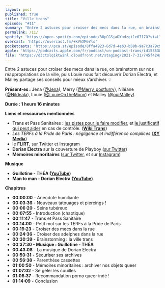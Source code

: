 ```yaml
---
layout: post
published: true
title: "Ville trans"
episode: "#11"
summary: "‍Entre 2 astuces pour croiser des mecs dans la rue, on brainstorm sur nos réappropriations de la ville, puis Louie nous fait découvrir Dorian Electra, et Malley partage ses conseils pour mieux s’archiver. 💡"
permalink: /11/
spotify: 'https://open.spotify.com/episode/3UpCGSjaDYudzgi1e6717O?si=LlULabKyQEGpelJat2PjDA'
overcast: 'https://overcast.fm/+kVhXMeYls'
pocketcasts: 'https://pca.st/episode/8ffa4923-6d7d-4eb3-b58b-9a7c3a79c991'
apple: 'https://podcasts.apple.com/fr/podcast/un-podcast-trans/id1535381424?i=1000533882179'
file: 'https://d3ctxlq1ktw2nl.cloudfront.net/staging/2021-7-31/745f424a-38a3-1ec5-52a8-f83eb0e7ef64.mp3'
---
```

Entre 2 astuces pour croiser des mecs dans la rue, on brainstorm sur nos réappropriations de la ville, puis Louie nous fait découvrir Dorian Electra, et Malley partage ses conseils pour mieux s’archiver. 💡

<!--more-->

**Présent-es :** Jena ([@Jena](https://eldritch.cafe/@jena)), Merry ([@Merry_postfurry](https://twitter.com/Merry_postfurry)), Niléane ([@Nildeala](https://twitter.com/Nildeala)), Louie ([@LouieOnTheMoon](https://mastodon.gamedev.place/@LouieMoon)) et Malley ([@ouiMalley](https://twitter.com/ouiMalley)).

**Durée : 1 heure 16 minutes**

**Liens et ressources mentionnées**

* Trans et Pass Sanitaires : [les pistes pour le faire modifier](https://twitter.com/wiki_trans/status/1425910405315141638?s=21), et [le justificatif qui peut aider](https://twitter.com/wiki_trans/status/1424800190377168900?s=21) en cas de contrôle. ([**Wiki Trans**](https://wikitrans.co/trans-et-pass-sanitaire/))
* *Les TERFs à la Pride de Paris : négligence et indifférence complices* ([**XY Media**](https://www.youtube.com/watch?v=Mq4NE6AGbVQ))
* le **FLIRT**, [sur Twitter](https://twitter.com/front_transfem) et [Instagram](https://instagram.com/front_transfem)
* **Dorian Electra** sur la couverture de Playboy ([sur Twitter](https://twitter.com/dorianelectra/status/1236769284501561344))
* **Mémoires minoritaires** ([sur Twitter](https://twitter.com/MMinoritaires), et sur [Instagram](https://instagram.com/memoiresminoritaires))

**Musique**

* **Guillotine - THÉA ([YouTube](https://www.youtube.com/watch?v=tw6IHuG359s))**
* **Man to man - Dorian Electra ([YouTube](https://www.youtube.com/watch?v=u3K6_89Ee4U))**

**Chapitres**
* **00:00:00** - Anecdote humiliante
* **00:03:36** - Nouveaux tatouages et piercings !
* **00:06:20** - Seins tubéreux
* **00:07:55** - Introduction (chaotique)
* **00:11:47** - Trans et Pass Sanitaire
* **00:14:00** - Petit mot sur les TERFs à la Pride de Paris
* **00:19:23** - Croiser des mecs dans la rue
* **00:24:36** - Croiser des adelphes dans la rue
* **00:30:39** - Brainstorming : la ville trans
* **00:37:30 - Musique : Guillotine - THÉA**
* **00:43:08** - La musique de Dorian Electra
* **00:50:31** - Sécuriser ses archives
* **00:56:38** - Parenthèse cassettes
* **01:00:50** - Mémoires minoritaires : archiver nos objets queer
* **01:07:02** - Se geler les couilles
* **01:08:37** - Recommandation porno queer indé !
* **01:14:09** - Conclusion
